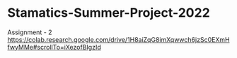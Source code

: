 # Stamatics-Summer-Project-2022

Assignment - 2
https://colab.research.google.com/drive/1H8aiZqG8imXqwwch6jzSc0EXmHfwyMMe#scrollTo=iXezofBIgzId